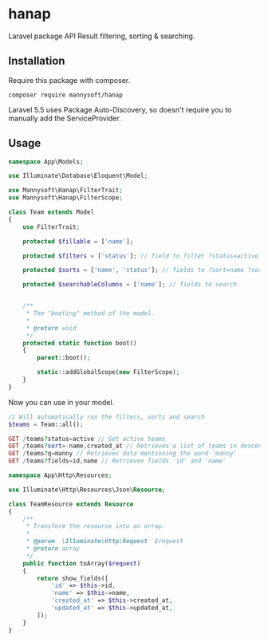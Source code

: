 # hanap
Laravel package API Result filtering, sorting &amp; searching.

## Installation

Require this package with composer.

```shell
composer require mannysoft/hanap
```

Laravel 5.5 uses Package Auto-Discovery, so doesn't require you to manually add the ServiceProvider.

## Usage

```php
namespace App\Models;

use Illuminate\Database\Eloquent\Model;

use Mannysoft\Hanap\FilterTrait;
use Mannysoft\Hanap\FilterScope;

class Team extends Model
{
    use FilterTrait;

    protected $fillable = ['name'];

    protected $filters = ['status']; // field to filter ?status=active

    protected $sorts = ['name', 'status']; // fields to ?sort=name ?sort=-name ?sort=name,-status

    protected $searchableColumns = ['name']; // fields to search


    /**
     * The "booting" method of the model.
     *
     * @return void
     */
    protected static function boot()
    {
        parent::boot();

        static::addGlobalScope(new FilterScope);
    }
}
```
Now you can use in your model.

```php
// Will automatically run the filters, sorts and search
$teams = Team::all();
```
```php
GET /teams?status=active // Get active teams
GET /teams?sort=-name,created_at // Retrieves a list of teams in descending order of name. Within a specific name, older teams are ordered first
GET /teams?q=manny // Retrieves data mentioning the word 'manny'
GET /teams?fields=id,name // Retrieves fields 'id' and 'name'
```
```php
namespace App\Http\Resources;

use Illuminate\Http\Resources\Json\Resource;

class TeamResource extends Resource
{
    /**
     * Transform the resource into an array.
     *
     * @param  \Illuminate\Http\Request  $request
     * @return array
     */
    public function toArray($request)
    {
        return show_fields([
            'id' => $this->id,
            'name' => $this->name,
            'created_at' => $this->created_at,
            'updated_at' => $this->updated_at,
        ]);
    }
}
```
